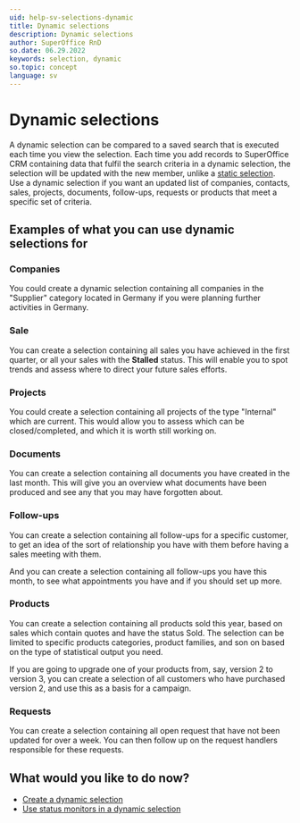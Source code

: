 ```yaml
---
uid: help-sv-selections-dynamic
title: Dynamic selections
description: Dynamic selections
author: SuperOffice RnD
so.date: 06.29.2022
keywords: selection, dynamic
so.topic: concept
language: sv
---
```


# Dynamic selections

A dynamic selection can be compared to a saved search that is executed each time you view the selection. Each time you add records to SuperOffice CRM containing data that fulfil the search criteria in a dynamic selection, the selection will be updated with the new member, unlike a [static selection][1]. Use a dynamic selection if you want an updated list of companies, contacts, sales, projects, documents, follow-ups, requests or products that meet a specific set of criteria.

## Examples of what you can use dynamic selections for

### Companies

You could create a dynamic selection containing all companies in the "Supplier" category located in Germany if you were planning further activities in Germany.

### Sale

You can create a selection containing all sales you have achieved in the first quarter, or all your sales with the **Stalled** status. This will enable you to spot trends and assess where to direct your future sales efforts.

### Projects

You could create a selection containing all projects of the type "Internal" which are current. This would allow you to assess which can be closed/completed, and which it is worth still working on.

### Documents

You can create a selection containing all documents you have created in the last month. This will give you an overview what documents have been produced and see any that you may have forgotten about.

### Follow-ups

You can create a selection containing all follow-ups for a specific customer, to get an idea of the sort of relationship you have with them before having a sales meeting with them.

And you can create a selection containing all follow-ups you have this month, to see what appointments you have and if you should set up more.

### Products

You can create a selection containing all products sold this year, based on sales which contain quotes and have the status Sold. The selection can be limited to specific products categories, product families, and son on based on the type of statistical output you need.

If you are going to upgrade one of your products from, say, version 2 to version 3, you can create a selection of all customers who have purchased version 2, and use this as a basis for a campaign.

### Requests

You can create a selection containing all open request that have not been updated for over a week. You can then follow up on the request handlers responsible for these requests.

## What would you like to do now?

* [Create a dynamic selection][2]
* [Use status monitors in a dynamic selection][3]

<!-- Referenced links -->
[1]: static-selections.md
[2]: create/tutorial.yml
[3]: ../../../sale/saint/learn/using-status-monitors-in-dynamic-selections.md

<!-- Referenced images -->

